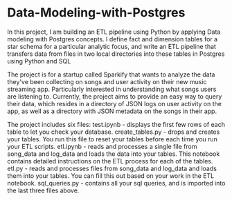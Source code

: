 # Data-Modeling-with-Postgres
In this project, I am building an ETL pipeline using Python by applying Data modeling with Postgres concepts. I define fact and dimension tables for a star schema for a particular analytic focus, and write an ETL pipeline that transfers data from files in two local directories into these tables in Postgres using Python and SQL 

The project is for a startup called Sparkify that wants to analyze the data they've been collecting on songs and user activity on their new music streaming app. Particularly interested in understanding what songs users are listening to. Currently, the project aims to provide an easy way to query their data, which resides in a directory of JSON logs on user activity on the app, as well as a directory with JSON metadata on the songs in their app.

The project includes six files:
test.ipynb - displays the first few rows of each table to let you check your database.
create_tables.py - drops and creates your tables. You run this file to reset your tables before each time you run your ETL scripts.
etl.ipynb - reads and processes a single file from song_data and log_data and loads the data into your tables. This notebook contains detailed instructions on the ETL process for each of the tables.
etl.py - reads and processes files from song_data and log_data and loads them into your tables. You can fill this out based on your work in the ETL notebook.
sql_queries.py - contains all your sql queries, and is imported into the last three files above.
